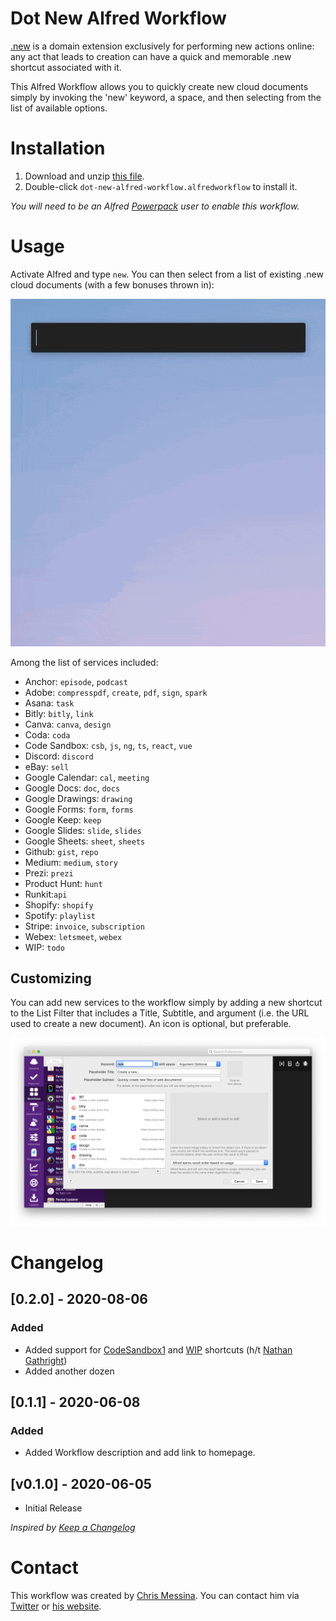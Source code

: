 # Dot New Alfred Workflow

[.new](https://whats.new/) is a domain extension exclusively for performing new actions online: any act that leads to creation can have a quick and memorable .new shortcut associated with it.

This Alfred Workflow allows you to quickly create new cloud documents simply by invoking the 'new' keyword, a space, and then selecting from the list of available options.

# Installation

1. Download and unzip [this file](https://github.com/chrismessina/alfred-app/raw/master/workflows/new-cloud-documents/dot-new-alfred-workflow.zip).
2. Double-click `dot-new-alfred-workflow.alfredworkflow` to install it.

_You will need to be an Alfred [Powerpack](https://www.alfredapp.com/powerpack/) user to enable this workflow._

# Usage

Activate Alfred and type `new`. You can then select from a list of existing .new cloud documents (with a few bonuses thrown in):

<img src="./assets/images/preview-animated.gif">

Among the list of services included:

* Anchor: `episode`, `podcast`
* Adobe: `compresspdf`, `create`, `pdf`, `sign`, `spark`
* Asana: `task`
* Bitly: `bitly`, `link`
* Canva: `canva`, `design`
* Coda: `coda`
* Code Sandbox: `csb`, `js`, `ng`, `ts`, `react`, `vue`
* Discord: `discord`
* eBay: `sell`
* Google Calendar: `cal`, `meeting`
* Google Docs: `doc`, `docs`
* Google Drawings: `drawing`
* Google Forms: `form`, `forms`
* Google Keep: `keep`
* Google Slides: `slide`, `slides`
* Google Sheets: `sheet`, `sheets`
* Github: `gist`, `repo`
* Medium: `medium`, `story`
* Prezi: `prezi`
* Product Hunt: `hunt`
* Runkit:`api`
* Shopify: `shopify`
* Spotify: `playlist`
* Stripe: `invoice`, `subscription`
* Webex: `letsmeet`, `webex`
* WIP: `todo`

## Customizing

You can add new services to the workflow simply by adding a new shortcut to the List Filter that includes a Title, Subtitle, and argument (i.e. the URL used to create a new document). An icon is optional, but preferable.

<img src="./assets/images/workflow-ui.png">

# Changelog

## [0.2.0] - 2020-08-06

### Added
- Added support for [CodeSandbox](https://codesandbox.io/)[1](https://twitter.com/compuives/status/1291020566221205511?s=21) and [WIP](https://wip.chat/) shortcuts (h/t [Nathan Gathright](https://nathangathright.com/))
- Added another dozen

## [0.1.1] - 2020-06-08

### Added
- Added Workflow description and add link to homepage.

## [v0.1.0] - 2020-06-05
- Initial Release

_Inspired by [Keep a Changelog](https://keepachangelog.com/)_

# Contact

This workflow was created by [Chris Messina](https://chrismessina.me). You can contact him via [Twitter](https://twitter.com/@chrismessina) or [his website](https://chrismessina.me/contact).
